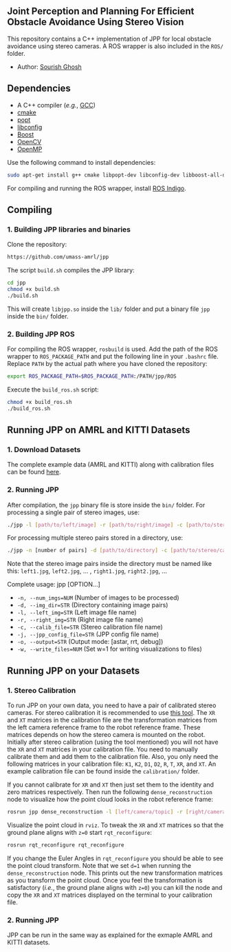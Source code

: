 ## Joint Perception and Planning For Efficient Obstacle Avoidance Using Stereo Vision

This repository contains a C++ implementation of JPP for local obstacle avoidance using stereo cameras. A ROS wrapper is also included in the `ROS/` folder.

- Author: [Sourish Ghosh](http://sourishghosh.com/)

## Dependencies

- A C++ compiler (*e.g.*, [GCC](http://gcc.gnu.org/))
- [cmake](http://www.cmake.org/cmake/resources/software.html)
- [popt](http://freecode.com/projects/popt)
- [libconfig](http://www.hyperrealm.com/libconfig/libconfig.html)
- [Boost](http://www.boost.org/)
- [OpenCV](https://github.com/opencv/opencv)
- [OpenMP](http://www.openmp.org/)

Use the following command to install dependencies:

```bash
sudo apt-get install g++ cmake libpopt-dev libconfig-dev libboost-all-dev libopencv-dev python-opencv gcc-multilib
```

For compiling and running the ROS wrapper, install [ROS Indigo](http://wiki.ros.org/indigo/Installation/Ubuntu).

## Compiling

### 1. Building JPP libraries and binaries

Clone the repository:

```bash
https://github.com/umass-amrl/jpp
```

The script `build.sh` compiles the JPP library:

```bash
cd jpp
chmod +x build.sh
./build.sh
```

This will create `libjpp.so` inside the `lib/` folder and put a binary file `jpp` inside the `bin/` folder. 

### 2. Building JPP ROS

For compiling the ROS wrapper, `rosbuild` is used. Add the path of the ROS wrapper to `ROS_PACKAGE_PATH` and put the following line in your `.bashrc` file. 
Replace `PATH` by the actual path where you have cloned the repository:

```bash
export ROS_PACKAGE_PATH=$ROS_PACKAGE_PATH:/PATH/jpp/ROS
```

Execute the `build_ros.sh` script:

```bash
chmod +x build_ros.sh
./build_ros.sh
```

## Running JPP on AMRL and KITTI Datasets

### 1. Download Datasets

The complete example data (AMRL and KITTI) along with calibration files can be found 
[here](https://greyhound.cs.umass.edu/owncloud/index.php/s/3g9AwCSkGi6LznK).

### 2. Running JPP

After compilation, the `jpp` binary file is store inside the `bin/` folder. For processing a single pair of stereo images, use:

```bash
./jpp -l [path/to/left/image] -r [path/to/right/image] -c [path/to/stereo/calibration/file] -j [path/to/jpp/config/file] -o [output_mode]
```

For processing multiple stereo pairs stored in a directory, use:

```bash
./jpp -n [number of pairs] -d [path/to/directory] -c [path/to/stereo/calibration/file] -j [path/to/jpp/config/file] -o [output_mode]
```

Note that the stereo image pairs inside the directory must be named like this: `left1.jpg`, `left2.jpg`, ... , `right1.jpg`, `right2.jpg`, ...

Complete usage: jpp [OPTION...]
- `-n, --num_imgs=NUM` (Number of images to be processed)
- `-d, --img_dir=STR` (Directory containing image pairs)
- `-l, --left_img=STR` (Left image file name)
- `-r, --right_img=STR` (Right image file name)
- `-c, --calib_file=STR` (Stereo calibration file name)
- `-j, --jpp_config_file=STR` (JPP config file name)
- `-o, --output=STR` (Output mode: [astar, rrt, debug])
- `-w, --write_files=NUM` (Set w=1 for writing visualizations to files)

## Running JPP on your Datasets

### 1. Stereo Calibration

To run JPP on your own data, you need to have a pair of calibrated stereo cameras. For stereo calibration it is recommended to use 
[this tool](https://github.com/sourishg/stereo-calibration). The `XR` and `XT` matrices in the calibration file are the transformation matrices from the left 
camera reference frame to the robot reference frame. These matrices depends on how the stereo camera is mounted on the robot. Initially after stereo 
calibration (using the tool mentioned) you will not have the `XR` and `XT` matrices in your calibration file. You need to manually calibrate them and add them 
to the calibration file. Also, you only need the following matrices in your calibration file: `K1`, `K2`, `D1`, `D2`, `R`, `T`, `XR`, and `XT`. An example 
calibration file can be found inside the `calibration/` folder.

If you cannot calibrate for `XR` and `XT` then just set them to the identity and zero matrices respectively. Then run the following `dense_reconstruction` node 
to visualize how the point cloud looks in the robot reference frame:

```bash
rosrun jpp dense_reconstruction -l [left/camera/topic] -r [right/camera/topic] -c [path/to/stereo/calibration/file] -j [path/to/jpp/config/file] -d 1
```

Visualize the point cloud in `rviz`. To tweak the `XR` and `XT` matrices so that the ground plane aligns with `z=0` start `rqt_reconfigure`:

```bash
rosrun rqt_reconfigure rqt_reconfigure
```

If you change the Euler Angles in `rqt_reconfigure` you should be able to see the point cloud transform. Note that we set `d=1` when running the 
`dense_reconstruction` node. This prints out the new transformation matrices as you transform the point cloud. Once you feel the transformation is satisfactory 
(*i.e.*, the ground plane aligns with `z=0`) you can kill the node and copy the `XR` and `XT` matrices displayed on the terminal to your calibration file.

### 2. Running JPP

JPP can be run in the same way as explained for the exmaple AMRL and KITTI datasets.
